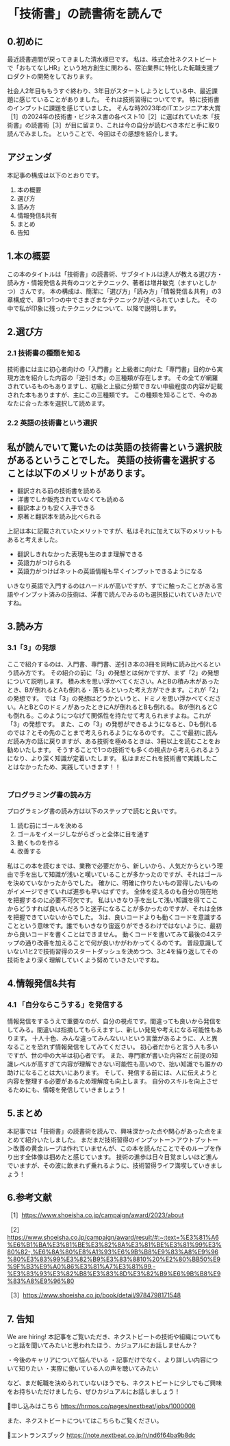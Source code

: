 # 「技術書」の読書術を読んで

## 0.初めに

最近読書週間が戻ってきました清水琢巳です。 
私は、株式会社ネクストビートで「おもてなしHR」という地方創生に関わる、宿泊業界に特化した転職支援プロダクトの開発をしております。

社会人2年目ももうすぐ終わり、3年目がスタートしようとしている中、最近課題に感じていることがありました。
それは技術習得についてです。
特に技術書のインプットに課題を感じていました。
そんな時2023年のITエンジニア本大賞［1］の2024年の技術書・ビジネス書の各ベスト10［2］に選ばれていた本「技術書」の読書術［3］が目に留まり、これは今の自分が読むべき本だと手に取り読んでみました。
ということで、今回はその感想を紹介します。

## アジェンダ
本記事の構成は以下のとおりです。
1. 本の概要
2. 選び方
3. 読み方
4. 情報発信&共有
5. まとめ
6. 告知

## 1.本の概要
この本のタイトルは「技術書」の読書術、サブタイトルは達人が教える選び方・読み方・情報発信＆共有のコツとテクニック、著者は増井敏克（ますいとしかつ）さんです。
本の構成は、簡潔に「選び方」「読み方」「情報発信＆共有」の3章構成で、章1つ1つの中でさまざまなテクニックが述べられていました。
その中で私が印象に残ったテクニックについて、以降で説明します。

## 2.選び方
### 2.1 技術書の種類を知る
技術書には主に初心者向けの「入門書」と上級者に向けた「専門書」目的から実現方法を紹介した内容の「逆引き本」の三種類が存在します。
その全てが網羅されているものもありますし、初級と上級に分類できない中級程度の内容が記載された本もありますが、主にこの三種類です。
この種類を知ることで、今のあなたに合った本を選択して読めます。

### 2.2 英語の技術書という選択
私が読んでいて驚いたのは英語の技術書という選択肢があるということでした。
英語の技術書を選択することは以下のメリットがあります。
- 
- 翻訳される前の技術書を読める
- 洋書でしか販売されていなくても読める
- 翻訳本よりも安く入手できる
- 原著と翻訳本を読み比べられる

上記は本に記載されていたメリットですが、私はそれに加えて以下のメリットもあると考えました。

- 翻訳しきれなかった表現も生のまま理解できる
- 英語力がつけられる
- 英語力がつけばネットの英語情報も早くインプットできるようになる

いきなり英語で入門するのはハードルが高いですが、すでに触ったことがある言語やインプット済みの技術は、洋書で読んでみるのも選択肢にいれていきたいですね。

## 3.読み方
### 3.1「3」の発想
ここで紹介するのは、入門書、専門書、逆引き本の3冊を同時に読み比べるという読み方です。
その紹介の前に「3」の発想とは何かですが、まず「2」の発想について説明します。
積み木を思い浮かべてください。AとBの積み木があったとき、Bが倒れるとAも倒れる・落ちるといった考え方ができます。これが「2」の発想です。
では「3」の発想はどうかというと、ドミノを思い浮かべてください。AとBとCのドミノがあったときにAが倒れるとBも倒れる。
Bが倒れるとCも倒れる。このようにつなげて関係性を持たせて考えられますよね。これが「3」の発想です。
また、この「3」の発想ができるようになると、Dも倒れるのでは？とその先のことまで考えられるようになるのです。
ここで最初に読んだ読み方の話に戻りますが、ある技術を極めるときは、3冊以上を読むことをお勧めいたします。
そうすることで1つの技術でも多くの視点から考えられるようになり、より深く知識が定着いたします。
私はまだこれを技術書で実践したことはなかったため、実践していきます！！
　　　　　　　　　　　　　　　　　　　　　　　　　　　　　　　
### プログラミング書の読み方
プログラミング書の読み方は以下のステップで読むと良いです。

1. 読む前にゴールを決める
2. ゴールをイメージしながらざっと全体に目を通す
3. 動くものを作る
4. 改善する

私はこの本を読むまでは、業務で必要だから、新しいから、人気だからという理由で手を出して知識が浅いと嘆いていることが多かったのですが、それはゴールを決めていなかったからでした。
確かに、明確に作りたいもの習得したいものがイメージできていれば進歩も早いはずです。
全体を捉えるのも自分の現在地を把握するのに必要不可欠です。
私はいきなり手を出して浅い知識を得てここからどうすれば良いんだろうと迷子になることが多かったのですが、それは全体を把握できていないからでした。
3は、良いコードよりも動くコードを意識することという意味です。誰でもいきなり宙返りができるわけではないように、最初から良いコードを書くことはできません。
動くコードを書いてみて最後の4ステップの通り改善を加えることで何が良いかがわかってくるのです。
普段意識していない1と2で技術習得のスタートダッシュを決めつつ、3と4を繰り返してその技術をより深く理解していくよう努めていきたいですね。

## 4.情報発信&共有
### 4.1 「自分ならこうする」を発信する
情報発信をするうえで重要なのが、自分の視点です。間違っても良いから発信をしてみる。間違いは指摘してもらえますし、新しい発見や考えになる可能性もあります。
十人十色、みんな違ってみんないいという言葉があるように、人と異なることを恐れず情報発信をしてみてください。
初心者だからと言う人も多いですが、世の中の大半は初心者です。
また、専門家が書いた内容だと前提の知識レベルが高すぎて内容が理解できない可能性も高いので、拙い知識でも誰かの助けになることは大いにあります。
そして、発信する前には、人に伝えようと内容を整理する必要があるため理解度も向上します。
自分のスキルを向上させるためにも、情報を発信していきましょう！

## 5.まとめ
本記事では「技術書」の読書術を読んで、興味深かった点や関心があった点をまとめて紹介いたしました。
まだまだ技術習得のインプットー＞アウトプットー＞改善の黄金ループは作れていませんが、この本を読んだことでそのループを作り出す全体像は掴めたと感じています。
技術の進歩は日々目覚ましいほど進んでいますが、その波に飲まれず乗れるように、技術習得ライフ満喫していきましょう！

## 6.参考文献

［1］https://www.shoeisha.co.jp/campaign/award/2023/about

［2］https://www.shoeisha.co.jp/campaign/award/result/#:~:text=%E3%81%A6%E6%B1%BA%E3%81%BE%E3%82%8A%E3%81%BE%E3%81%99%E3%80%82-,%E6%8A%80%E8%A1%93%E6%9B%B8%E9%83%A8%E9%96%80%E3%83%99%E3%82%B9%E3%83%8810%20%E2%80%BB50%E9%9F%B3%E9%A0%86%E3%81%A7%E3%81%99,-%E3%83%93%E3%82%B8%E3%83%8D%E3%82%B9%E6%9B%B8%E9%83%A8%E9%96%80

［3］https://www.shoeisha.co.jp/book/detail/9784798171548

## 7. 告知

We are hiring!
本記事をご覧いただき、ネクストビートの技術や組織についてもっと話を聞いてみたいと思われたほう、カジュアルにお話しませんか？

・今後のキャリアについて悩んでいる
・記事だけでなく、より詳しい内容について知りたい
・実際に働いている人の声を聴いてみたい

など、まだ転職を決められていないほうでも、ネクストビートに少しでもご興味をお持ちいただけましたら、ぜひカジュアルにお話しましょう！

🔽申し込みはこちら
https://hrmos.co/pages/nextbeat/jobs/1000008

また、ネクストビートについてはこちらもご覧ください。

🔽エントランスブック
https://note.nextbeat.co.jp/n/nd6f64ba9b8dc
